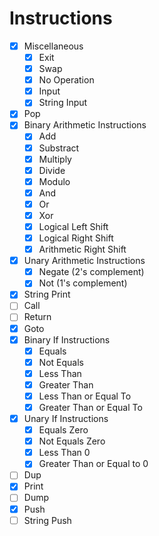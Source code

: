 # Instructions

- [X] Miscellaneous
    - [X] Exit
    - [X] Swap
    - [X] No Operation
    - [X] Input
    - [X] String Input
- [X] Pop
- [X] Binary Arithmetic Instructions
    - [X] Add
    - [X] Substract
    - [X] Multiply
    - [X] Divide
    - [X] Modulo
    - [X] And
    - [X] Or
    - [X] Xor
    - [X] Logical Left Shift
    - [X] Logical Right Shift
    - [X] Arithmetic Right Shift
- [X] Unary Arithmetic Instructions
    - [X] Negate (2's complement)
    - [X] Not (1's complement)
- [X] String Print
- [ ] Call
- [ ] Return
- [X] Goto
- [X] Binary If Instructions
    - [X] Equals
    - [X] Not Equals
    - [X] Less Than
    - [X] Greater Than
    - [X] Less Than or Equal To
    - [X] Greater Than or Equal To
- [X] Unary If Instructions
    - [X] Equals Zero
    - [X] Not Equals Zero
    - [X] Less Than 0
    - [X] Greater Than or Equal to 0
- [ ] Dup
- [X] Print
- [ ] Dump
- [X] Push
- [ ] String Push
